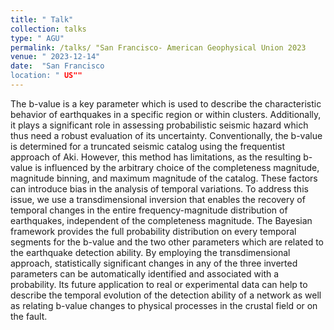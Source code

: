 ```yaml
---
title: " Talk"
collection: talks
type: " AGU"
permalink: /talks/ "San Francisco- American Geophysical Union 2023
venue: " 2023-12-14"
date:  "San Francisco
location: " US""
---
```


The b-value is a key parameter which is used to describe the characteristic behavior of earthquakes in a specific region or within clusters. Additionally, it plays a significant role in assessing probabilistic seismic hazard which thus need a robust evaluation of its uncertainty. Conventionally, the b-value is determined for a truncated seismic catalog using the frequentist approach of Aki. However, this method has limitations, as the resulting b-value is influenced by the arbitrary choice of the completeness magnitude, magnitude binning, and maximum magnitude of the catalog. These factors can introduce bias in the analysis of temporal variations. To address this issue, we use a transdimensional inversion that enables the recovery of temporal changes in the entire frequency-magnitude distribution of earthquakes, independent of the completeness magnitude. The Bayesian framework provides the full probability distribution on every temporal segments for the b-value and the two other parameters which are related to the earthquake detection ability. By employing the transdimensional approach, statistically significant changes in any of the three inverted parameters can be automatically identified and associated with a probability. Its future application to real or experimental data can help to describe the temporal evolution of the detection ability of a network as well as relating b-value changes to physical processes in the crustal field or on the fault. 
